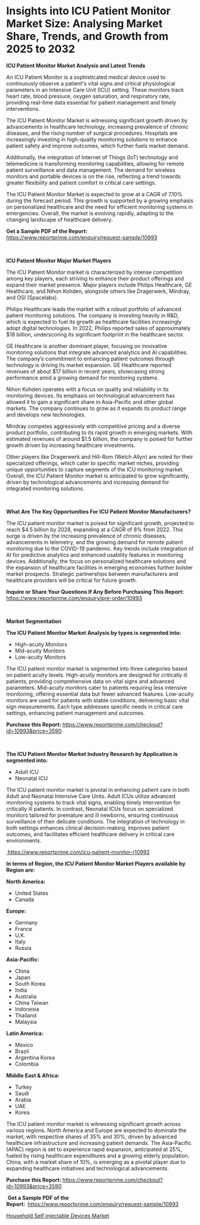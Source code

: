 <p><h1>Insights into ICU Patient Monitor Market Size: Analysing Market Share, Trends, and Growth from 2025 to 2032</h1></p><p><strong>ICU Patient Monitor Market Analysis and Latest Trends</strong></p>
<p><p>An ICU Patient Monitor is a sophisticated medical device used to continuously observe a patient's vital signs and critical physiological parameters in an Intensive Care Unit (ICU) setting. These monitors track heart rate, blood pressure, oxygen saturation, and respiratory rate, providing real-time data essential for patient management and timely interventions.</p><p>The ICU Patient Monitor Market is witnessing significant growth driven by advancements in healthcare technology, increasing prevalence of chronic diseases, and the rising number of surgical procedures. Hospitals are increasingly investing in high-quality monitoring solutions to enhance patient safety and improve outcomes, which further fuels market demand. </p><p>Additionally, the integration of Internet of Things (IoT) technology and telemedicine is transforming monitoring capabilities, allowing for remote patient surveillance and data management. The demand for wireless monitors and portable devices is on the rise, reflecting a trend towards greater flexibility and patient comfort in critical care settings.</p><p>The ICU Patient Monitor Market is expected to grow at a CAGR of 7.10% during the forecast period. This growth is supported by a growing emphasis on personalized healthcare and the need for efficient monitoring systems in emergencies. Overall, the market is evolving rapidly, adapting to the changing landscape of healthcare delivery.</p></p>
<p><strong>Get a Sample PDF of the Report:&nbsp;</strong> <a href="https://www.reportprime.com/enquiry/request-sample/10993?utm_campaign=2629&utm_medium=2&utm_source=Github&utm_content=ia&utm_term=20032025&utm_id=icu-patient-monitor">https://www.reportprime.com/enquiry/request-sample/10993</a></p>
<p>&nbsp;</p>
<p><strong>ICU Patient Monitor Major Market Players</strong></p>
<p><p>The ICU Patient Monitor market is characterized by intense competition among key players, each striving to enhance their product offerings and expand their market presence. Major players include Philips Healthcare, GE Healthcare, and Nihon Kohden, alongside others like Dragerwerk, Mindray, and OSI (Spacelabs).</p><p>Philips Healthcare leads the market with a robust portfolio of advanced patient monitoring solutions. The company is investing heavily in R&D, which is expected to fuel its growth as healthcare facilities increasingly adopt digital technologies. In 2022, Philips reported sales of approximately $18 billion, underscoring its significant footprint in the healthcare sector.</p><p>GE Healthcare is another dominant player, focusing on innovative monitoring solutions that integrate advanced analytics and AI capabilities. The company’s commitment to enhancing patient outcomes through technology is driving its market expansion. GE Healthcare reported revenues of about $17 billion in recent years, showcasing strong performance amid a growing demand for monitoring systems.</p><p>Nihon Kohden operates with a focus on quality and reliability in its monitoring devices. Its emphasis on technological advancement has allowed it to gain a significant share in Asia-Pacific and other global markets. The company continues to grow as it expands its product range and develops new technologies.</p><p>Mindray competes aggressively with competitive pricing and a diverse product portfolio, contributing to its rapid growth in emerging markets. With estimated revenues of around $1.5 billion, the company is poised for further growth driven by increasing healthcare investments.</p><p>Other players like Dragerwerk and Hill-Rom (Welch Allyn) are noted for their specialized offerings, which cater to specific market niches, providing unique opportunities to capture segments of the ICU monitoring market. Overall, the ICU Patient Monitor market is anticipated to grow significantly, driven by technological advancements and increasing demand for integrated monitoring solutions.</p></p>
<p>&nbsp;</p>
<p><strong>What Are The Key Opportunities For ICU Patient Monitor Manufacturers?</strong></p>
<p><p>The ICU patient monitor market is poised for significant growth, projected to reach $4.5 billion by 2028, expanding at a CAGR of 8% from 2022. This surge is driven by the increasing prevalence of chronic diseases, advancements in telemetry, and the growing demand for remote patient monitoring due to the COVID-19 pandemic. Key trends include integration of AI for predictive analytics and enhanced usability features in monitoring devices. Additionally, the focus on personalized healthcare solutions and the expansion of healthcare facilities in emerging economies further bolster market prospects. Strategic partnerships between manufacturers and healthcare providers will be critical for future growth.</p></p>
<p><strong>Inquire or Share Your Questions If Any Before Purchasing This Report:</strong> <a href="https://www.reportprime.com/enquiry/pre-order/10993?utm_campaign=2629&utm_medium=2&utm_source=Github&utm_content=ia&utm_term=20032025&utm_id=icu-patient-monitor">https://www.reportprime.com/enquiry/pre-order/10993</a></p>
<p>&nbsp;</p>
<p><strong>Market Segmentation</strong></p>
<p><strong>The ICU Patient Monitor Market Analysis by types is segmented into:</strong></p>
<p><ul><li>High-acuity Monitors</li><li>Mid-acuity Monitors</li><li>Low-acuity Monitors</li></ul></p>
<p><p>The ICU patient monitor market is segmented into three categories based on patient acuity levels. High-acuity monitors are designed for critically ill patients, providing comprehensive data on vital signs and advanced parameters. Mid-acuity monitors cater to patients requiring less intensive monitoring, offering essential data but fewer advanced features. Low-acuity monitors are used for patients with stable conditions, delivering basic vital sign measurements. Each type addresses specific needs in critical care settings, enhancing patient management and outcomes.</p></p>
<p><strong>Purchase this Report:&nbsp;</strong><a href="https://www.reportprime.com/checkout?id=10993&price=3590&utm_campaign=2629&utm_medium=2&utm_source=Github&utm_content=ia&utm_term=20032025&utm_id=icu-patient-monitor">https://www.reportprime.com/checkout?id=10993&price=3590</a></p>
<p>&nbsp;</p>
<p><strong>The ICU Patient Monitor Market Industry Research by Application is segmented into:</strong></p>
<p><ul><li>Adult ICU</li><li>Neonatal ICU</li></ul></p>
<p><p>The ICU patient monitor market is pivotal in enhancing patient care in both Adult and Neonatal Intensive Care Units. Adult ICUs utilize advanced monitoring systems to track vital signs, enabling timely intervention for critically ill patients. In contrast, Neonatal ICUs focus on specialized monitors tailored for premature and ill newborns, ensuring continuous surveillance of their delicate conditions. The integration of technology in both settings enhances clinical decision-making, improves patient outcomes, and facilitates efficient healthcare delivery in critical care environments.</p></p>
<p><a href="https://www.reportprime.com/icu-patient-monitor-r10993?utm_campaign=2629&utm_medium=2&utm_source=Github&utm_content=ia&utm_term=20032025&utm_id=icu-patient-monitor">&nbsp;https://www.reportprime.com/icu-patient-monitor-r10993</a></p>
<p><strong>In terms of Region, the ICU Patient Monitor Market Players available by Region are:</strong></p>
<p>
    <p> <strong> North America: </strong>
        <ul>
            <li>United States</li>
            <li>Canada</li>
        </ul>
        </p> 
    <p> <strong> Europe: </strong>
        <ul>
            <li>Germany</li>
            <li>France</li>
            <li>U.K.</li>
            <li>Italy</li>
            <li>Russia</li>
        </ul>
        </p> 
    <p> <strong> Asia-Pacific: </strong>
        <ul>
            <li>China</li>
            <li>Japan</li>
            <li>South Korea</li>
            <li>India</li>
            <li>Australia</li>
            <li>China Taiwan</li>
            <li>Indonesia</li>
            <li>Thailand</li>
            <li>Malaysia</li>
        </ul>
        </p> 
    <p> <strong> Latin America: </strong>
        <ul>
            <li>Mexico</li>
            <li>Brazil</li>
            <li>Argentina Korea</li>
            <li>Colombia</li>
        </ul>
        </p> 
    <p> <strong> Middle East & Africa: </strong>
        <ul>
            <li>Turkey</li>
            <li>Saudi</li>
            <li>Arabia</li>
            <li>UAE</li>
            <li>Korea</li>
        </ul>
    </p>
    </p>
<p><p>The ICU patient monitor market is witnessing significant growth across various regions. North America and Europe are expected to dominate the market, with respective shares of 35% and 30%, driven by advanced healthcare infrastructure and increasing patient demands. The Asia-Pacific (APAC) region is set to experience rapid expansion, anticipated at 25%, fueled by rising healthcare expenditures and a growing elderly population. China, with a market share of 10%, is emerging as a pivotal player due to expanding healthcare initiatives and technological advancements.</p></p>
<p><strong>Purchase this Report: </strong><a href="https://www.reportprime.com/checkout?id=10993&price=3590&utm_campaign=2629&utm_medium=2&utm_source=Github&utm_content=ia&utm_term=20032025&utm_id=icu-patient-monitor">https://www.reportprime.com/checkout?id=10993&price=3590</a></p>
<p>&nbsp;<strong>Get a Sample PDF of the Report:&nbsp;&nbsp;</strong><a href="https://www.reportprime.com/enquiry/request-sample/10993?utm_campaign=2629&utm_medium=2&utm_source=Github&utm_content=ia&utm_term=20032025&utm_id=icu-patient-monitor">https://www.reportprime.com/enquiry/request-sample/10993</a></p>
<p><strong></strong></p>
<p><p><a href="https://github.com/ulyssacrayne00231/Market-Research-Report-List-1/blob/main/household-self-injectable-devices-market.md?utm_campaign=2629&utm_medium=2&utm_source=Github&utm_content=ia&utm_term=20032025&utm_id=icu-patient-monitor">Household Self injectable Devices Market</a></p></p>
